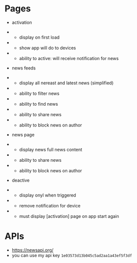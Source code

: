 # Pages
  - activation
  - - display on first load
  - - show app will do to devices
  - - ability to active: will receive notification for news

  - news feeds
  - - display all nereast  and latest news (simplified)
  - - ability to filter news
  - - ability to find news
  - - ability to share news
  - - ability to block news on author

  - news page 
  - - display news full news content
  - - ability to share news
  - - ability to block news on author

  - deactive
  - - display onyl when triggered
  - - remove notification for device
  - - must display [activation] page on app start again


# APIs
  - https://newsapi.org/
  - you can use my api key `1e03573d13b045c5ad2aa1a43ef5f3df`